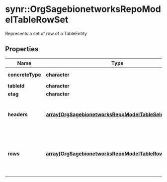 # synr::OrgSagebionetworksRepoModelTableRowSet

Represents a set of row of a TableEntity

## Properties
Name | Type | Description | Notes
------------ | ------------- | ------------- | -------------
**concreteType** | **character** |  | [Enum: [org.sagebionetworks.repo.model.table.RowSet]] 
**tableId** | **character** |  | [optional] 
**etag** | **character** |  | [optional] 
**headers** | [**array[OrgSagebionetworksRepoModelTableSelectColumn]**](org.sagebionetworks.repo.model.table.SelectColumn.md) | The list of SelectColumns that describes the rows of this set. | [optional] 
**rows** | [**array[OrgSagebionetworksRepoModelTableRow]**](org.sagebionetworks.repo.model.table.Row.md) | The Rows of this set.  The index of each row value aligns with the index of each header. | [optional] 


